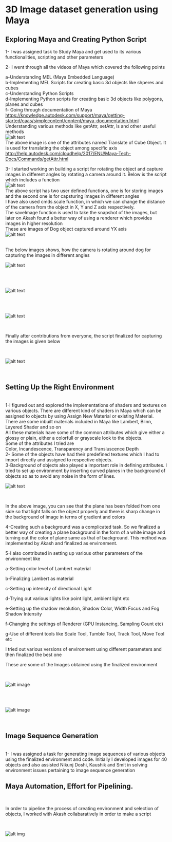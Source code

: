 # 3D Image dataset generation using Maya

## Exploring Maya and Creating Python Script
1- I was assigned task to Study Maya and get used to its various functionalities, scripting and other parameters

2- I went through all the videos of Maya which covered the following points

a-Understanding MEL (Maya Embedded Language)
<br>
b-Implementing MEL Scripts for creating basic 3d objects like shperes and cubes
<br>
c-Understanding Python Scripts
<br>
d-Implementing Python scripts for creating basic 3d objects like polygons, planes and cubes
<br>
f- Going through documentation of Maya 
<br>
https://knowledge.autodesk.com/support/maya/getting-started/caas/simplecontent/content/maya-documentation.html
<br>
Understanding various methods like getAttr, setAttr, ls and other useful methods
<br>
![alt text](https://github.com/nikunjlad/3D-Object-Classification-Using-Capsule-Networks/blob/aditya/Maya3D-Images-Dataset/Aditya/Capture_getAttr.JPG)
<br>
The above image is one of the attributes named Translate of Cube Object. It is used for translating the object among specific axis
<br>
http://help.autodesk.com/cloudhelp/2017/ENU/Maya-Tech-Docs/Commands/getAttr.html
<br>


3- I started working on building a script for rotating the object and capture images in different angles by rotating a camera around it.  Below is the script which includes a function
<br>
![alt text](https://github.com/nikunjlad/3D-Object-Classification-Using-Capsule-Networks/blob/aditya/Maya3D-Images-Dataset/Aditya/Capture_image_script_1.JPG)
<br>
The above script has two user defined functions, one is for storing images and the second one is for capsturing images in different angles
<br>
I have also used cmds.scale function, in which we can change the distance of the camera from the object in X, Y and Z axis respectively.
<br>
The saveImage function is used to take the snapshot of the images, but later on Akash found a better way of using a renderer which provides images in higher resolution
<br>
These are images of Dog object captured around YX axis
<br>
![alt text](https://github.com/nikunjlad/3D-Object-Classification-Using-Capsule-Networks/blob/aditya/Maya3D-Images-Dataset/Aditya/dog_gif.gif)
<br>

<br>
The below images shows, how the camera is rotating around dog for capturing the images in different angles
<br>

![alt text](https://github.com/nikunjlad/3D-Object-Classification-Using-Capsule-Networks/blob/aditya/Maya3D-Images-Dataset/Aditya/end10_Y_100Snapshot.jpg)

<br>
<br>

![alt text](https://github.com/nikunjlad/3D-Object-Classification-Using-Capsule-Networks/blob/aditya/Maya3D-Images-Dataset/Aditya/end20_Y_100Snapshot.jpg)

<br>
<br>

![alt text](https://github.com/nikunjlad/3D-Object-Classification-Using-Capsule-Networks/blob/aditya/Maya3D-Images-Dataset/Aditya/end30_Y_100Snapshot.jpg)

<br>

Finally after contributions from everyone, the script finalized for capturing the images is given below

<br>

![alt text](https://github.com/nikunjlad/3D-Object-Classification-Using-Capsule-Networks/blob/aditya/Maya3D-Images-Dataset/Aditya/final_script_image.JPG)

<br>

## Setting Up the Right Environment

<br>
1-I figured out and explored the implementations of shaders and textures on various objects. There are different kind of shaders in Maya which can be assigned to objects by using Assign New Material or existing Material. There are some inbuilt materials included in Maya like Lambert, Blinn, Layered Shader and so on
<br>
All these materials have some of the common attributes which give either a glossy or plain, either a colorfull or grayscale look to the objects.
<br>
Some of the attributes I tried are
<br>
Color, Incandescence, Transparency and Transluscence Depth
<br>
2- Some of the objects have had their predefined textures which I had to import directly and assigned to respective objects.
<br>
3-Background of objects also played a important role in defining attributes. I tried to set up environment by inserting curved planes in the background of objects so as to avoid any noise in the form of lines.
<br>

![alt text](https://github.com/nikunjlad/3D-Object-Classification-Using-Capsule-Networks/blob/aditya/Maya3D-Images-Dataset/Aditya/folding_plane_capture.JPG)

<br>

In the above image, you can see that the plane has been folded from one side so that light falls on the object properly and there is sharp change in the background of image in terms of gradient and colors
<br>

4-Creating such a background was a complicated task. So we finalized a better way of creating a plane background in the form of a white image and turning out the color of plane same as that of background. This method was implemented by Akash and finalized as environment.
<br>

5-I also contributed in setting up various other parameters of the environment like
<br>

a-Setting color level of Lambert material
<br>

b-Finalizing Lambert as material
<br>

c-Setting up intensity of directional Light
<br>

d-Trying out various lights like point light, ambient light etc
<br>

e-Setting up the shadow resolution, Shadow Color, Width Focus and Fog Shadow Intensity
<br>

f-Changing the settings of Renderer (GPU Instancing, Sampling Count etc)
<br>

g-Use of different tools like Scale Tool, Tumble Tool, Track Tool, Move Tool etc
<br>

I tried out various versions of environment using different parameters and then finalized the best one
<br>

These are some of the Images obtained using the finalized environment

<br>

![alt image](https://github.com/nikunjlad/3D-Object-Classification-Using-Capsule-Networks/blob/aditya/Maya3D-Images-Dataset/Aditya/Electronics_Accessories_Headphone_X0_Y0_Z135_Yes_Black_White.png)

<br>
<br>

![alt image](https://github.com/nikunjlad/3D-Object-Classification-Using-Capsule-Networks/blob/aditya/Maya3D-Images-Dataset/Aditya/Electronics_Storage_Pendrive_X0_Y135_Z225_Yes_Black_White.png)

<br>

## Image Sequence Generation

<br>
1- I was assigned a task for generating image sequences of various objects using the finalized environment and code. Initially I developed images for 40 objects and also assisted Nikunj Doshi, Kaushik and Smit in solving environment issues pertaining to image sequence generation


## Maya Automation, Effort for Pipelining.


<br>

In  order to pipeline the process of creating environment and selection of objects, I worked with Akash collabaratively in order to make a script 

<br>

![alt img]()













